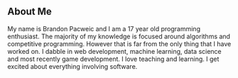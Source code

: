 ## About Me

My name is Brandon Pacweic and I am a 17 year old programming enthusiast.
The majority of my knowledge is focused around algorithms and competitive 
programming. However that is far from the only thing that I have worked on.
I dabble in web development, machine learning, data science and most recently game 
development.
I love teaching and learning. I get excited about everything involving software.

<!-- 
    Notes about game development club contributions

    I was responsible for gun mechanics, health management/damage, and
    the dynamic player HUD. Me being a major code nerd stayed away from 
    animation/art design and focused on the inner functionality.
-->